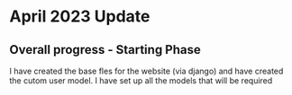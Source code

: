 # April 2023 Update

## Overall progress - Starting Phase 

I have created the base fles for the website (via django) and have created the cutom user model. I have set up all the models that will be required